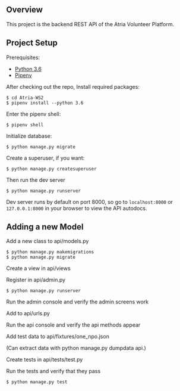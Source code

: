 ## Overview

This project is the backend REST API of the Atria Volunteer Platform. 

## Project Setup

Prerequisites:
- [Python 3.6](https://www.python.org/downloads/)
- [Pipenv](https://docs.pipenv.org/)

After checking out the repo, Install required packages:

    $ cd Atria-WS2
    $ pipenv install --python 3.6

Enter the pipenv shell:

    $ pipenv shell

Initialize database:

    $ python manage.py migrate

Create a superuser, if you want:

    $ python manage.py createsuperuser

Then run the dev server

    $ python manage.py runserver

Dev server runs by default on port 8000, so go to `localhost:8000` or `127.0.0.1:8000` in your browser to view the API autodocs.


## Adding a new Model

Add a new class to api/models.py

    $ python manage.py makemigrations
    $ python manage.py migrate

Create a view in api/views

Register in api/admin.py

    $ python manage.py runserver

Run the admin console and verify the admin screens work

Add to api/urls.py

Run the api console and verify the api methods appear

Add test data to api/fixtures/one_npo.json

(Can extract data with python manage.py dumpdata api.<model>)

Create tests in api/tests/test<model>.py

Run the tests and verify that they pass

    $ python manage.py test

